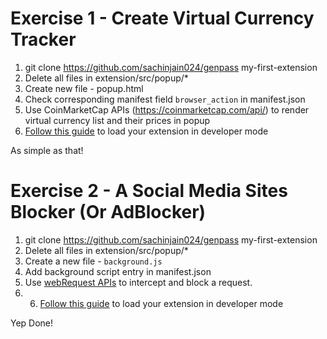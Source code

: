 Exercise 1 - Create Virtual Currency Tracker
============================================

1. git clone https://github.com/sachinjain024/genpass my-first-extension
2. Delete all files in extension/src/popup/*
3. Create new file - popup.html
4. Check corresponding manifest field `browser_action` in manifest.json
5. Use CoinMarketCap APIs (https://coinmarketcap.com/api/) to render virtual currency list and their prices in popup
6. [Follow this guide](https://medium.com/@requestly_ext/installing-reloading-chrome-extension-for-development-purpose-aa520fbcfdf1) to load your extension in developer mode

As simple as that!

Exercise 2 - A Social Media Sites Blocker (Or AdBlocker)
==================================

1. git clone https://github.com/sachinjain024/genpass my-first-extension
2. Delete all files in extension/src/popup/*
3. Create a new file - `background.js`
4. Add background script entry in manifest.json
5. Use [webRequest APIs](https://developer.chrome.com/extensions/webRequest) to intercept and block a request.
6. 6. [Follow this guide](https://medium.com/@requestly_ext/installing-reloading-chrome-extension-for-development-purpose-aa520fbcfdf1) to load your extension in developer mode

Yep Done!
